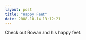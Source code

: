 ```yaml
---
layout: post
title: "Happy Feet"
date: 2008-10-14 13:12:21
---
```

  
Check out Rowan and his happy feet.

